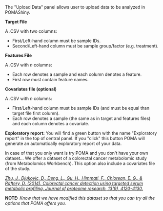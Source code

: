 
The "Upload Data" panel allows user to upload data to be analyzed in POMAShiny.  

**Target File**

A .CSV with two columns:

  - First/Left-hand column must be sample IDs.
  - Second/Left-hand column must be sample group/factor (e.g. treatment).

**Features File**

A .CSV with *n* columns:

  - Each row denotes a sample and each column denotes a feature.
  - First row must contain feature names.

**Covariates file (optional)**

A .CSV with *n* columns:

  - First/Left-hand column must be sample IDs (and must be equal than target file first column).
  - Each row denotes a sample (the same as in target and features files) and each column denotes a covariate.

**Exploratory report:** You will find a green button with the name "Exploratory report" in the top of central panel. If you "click" this button POMA will generate an automatically exploratory report of your data.    

In case of that you only want is try POMA and you don't have your own dataset... We offer a dataset of a colorectal cancer metabolomic study (from Metabolomics Workbench). This option also include a covariates file of the study.  

<a href="https://pubs.acs.org/doi/abs/10.1021/pr500494u"><i>Zhu, J., Djukovic, D., Deng, L., Gu, H., Himmati, F., Chiorean, E. G., & Raftery, D. (2014). Colorectal cancer detection using targeted serum metabolic profiling. Journal of proteome research, 13(9), 4120-4130.</i></a>   

**NOTE:** _Know that we have modified this dataset so that you can try all the options that POMA offers you._  